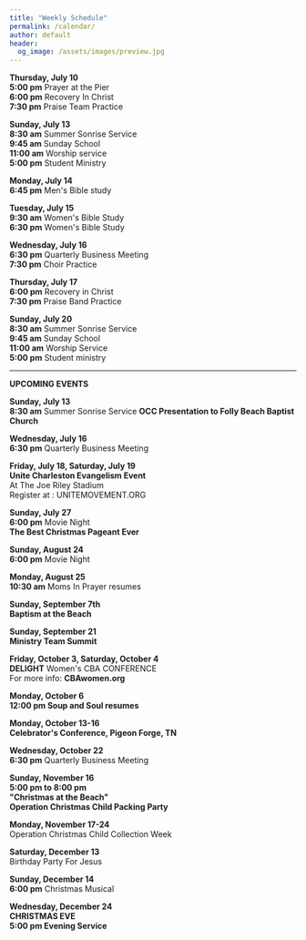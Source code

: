 ```yaml
---
title: "Weekly Schedule"
permalink: /calendar/
author: default
header:
  og_image: /assets/images/preview.jpg
---
```


<!--
**Example Day**
[10:00 am] Two Spaces At The End Of The Line ->
--
 title: "Weekly Schedule"
permalink: /calendar/
author: default
header:
  og_image: /assets/images/preview.jpg
---

<!--
**Example Day**
[10:00 am] Two Spaces At The End Of The Line ->
-->

**Thursday, July 10**     
**5:00 pm** Prayer at the Pier  
**6:00 pm** Recovery In Christ  
**7:30 pm** Praise Team Practice
  

**Sunday, July 13**  
**8:30 am** Summer Sonrise Service  
**9:45 am** Sunday School  
**11:00 am** Worship service  
**5:00 pm** Student Ministry  


**Monday, July 14**  
**6:45 pm** Men's Bible study  

**Tuesday, July 15**  
**9:30 am** Women's Bible Study  
**6:30 pm** Women's Bible Study  

**Wednesday, July 16**  
**6:30 pm** Quarterly Business Meeting  
**7:30 pm** Choir Practice  

  **Thursday, July 17**  
  **6:00 pm** Recovery in Christ  
  **7:30 pm** Praise Band Practice  

  **Sunday, July 20**  
  **8:30 am** Summer Sonrise Service  
  **9:45 am** Sunday School  
  **11:00 am** Worship Service  
  **5:00 pm** Student ministry

   
  





<hr>  

  **UPCOMING EVENTS** 


 
**Sunday, July 13**   
**8:30 am** Summer Sonrise Service
**OCC Presentation to Folly Beach Baptist Church**  

  **Wednesday, July 16**  
  **6:30 pm** Quarterly Business Meeting   

  **Friday, July 18, Saturday, July 19**  
  **Unite Charleston Evangelism Event**  
  At The Joe Riley Stadium  
  Register at : UNITEMOVEMENT.ORG

  **Sunday, July 27**  
  **6:00 pm** Movie Night  
  **The Best Christmas Pageant Ever**

  **Sunday, August 24**  
  **6:00 pm** Movie Night  

  **Monday, August 25**  
  **10:30 am** Moms In Prayer resumes  

  **Sunday, September 7th**  
  **Baptism at the Beach**  
  

  **Sunday, September 21**  
  **Ministry Team Summit**  

  **Friday, October 3, Saturday, October 4**  
  **DELIGHT** Women's CBA CONFERENCE  
  For more info: **CBAwomen.org**

  **Monday, October 6**  
  **12:00 pm Soup and Soul resumes**

  **Monday, October 13-16**  
  **Celebrator's Conference, Pigeon Forge, TN**

  **Wednesday, October 22**  
  **6:30 pm** Quarterly Business Meeting  

  **Sunday, November 16**  
  **5:00 pm to 8:00 pm**  
  **"Christmas at the Beach"**  
  **Operation Christmas Child Packing Party**  

  **Monday, November 17-24**  
  Operation Christmas Child Collection Week  

  **Saturday, December 13**  
  Birthday Party For Jesus  

  **Sunday, December 14**  
  **6:00 pm** Christmas Musical  

  **Wednesday, December 24**  
  **CHRISTMAS EVE**  
  **5:00 pm Evening Service**

    

    



<!--





<!--

# Special Events

**Movie Night**
"The Jesus Revolution"
Sunday, June 23 at 6:00 pm
_Free admission, popcorn, and drinks_

![Jesus Revolution](/assets/images/jesus_revolution.png)

-->
